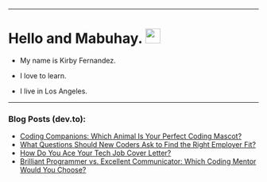 
<img src="https://komarev.com/ghpvc/?username=kirbygit&style=flat-square&color=blue" alt=""/>

---
<h1>
  Hello and Mabuhay.
  <img src="https://media.giphy.com/media/hvRJCLFzcasrR4ia7z/giphy.gif" width="30px"/>
</h1>

- My name is Kirby Fernandez.

- I love to learn.

- I live in Los Angeles.

---

### Blog Posts (dev.to):
<!-- BLOG-POST-LIST:START -->
- [Coding Companions: Which Animal Is Your Perfect Coding Mascot?](https://dev.to/codenewbieteam/coding-companions-which-animal-is-your-perfect-coding-mascot-17ib)
- [What Questions Should New Coders Ask to Find the Right Employer Fit?](https://dev.to/codenewbieteam/what-questions-should-new-coders-ask-to-find-the-right-employer-fit-51d)
- [How Do You Ace Your Tech Job Cover Letter?](https://dev.to/codenewbieteam/how-do-you-ace-your-tech-job-cover-letter-30c6)
- [Brilliant Programmer vs. Excellent Communicator: Which Coding Mentor Would You Choose?](https://dev.to/codenewbieteam/brilliant-programmer-vs-excellent-communicator-which-coding-mentor-would-you-choose-43d3)
<!-- BLOG-POST-LIST:END -->
